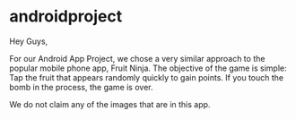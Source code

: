 # androidproject

Hey Guys,

For our Android App Project, we chose a very similar approach to the popular mobile phone app, Fruit Ninja. The objective of the game is simple: Tap the fruit that appears randomly quickly to gain points. If you touch the bomb in the process, the game is over. 

We do not claim any of the images that are in this app.
